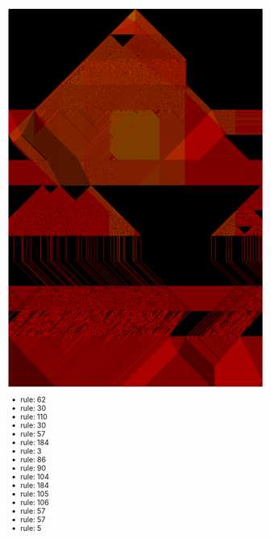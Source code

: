 ![photo](./output.png) 
 * rule: 62
* rule: 30
* rule: 110
* rule: 30
* rule: 57
* rule: 184
* rule: 3
* rule: 86
* rule: 90
* rule: 104
* rule: 184
* rule: 105
* rule: 106
* rule: 57
* rule: 57
* rule: 5
